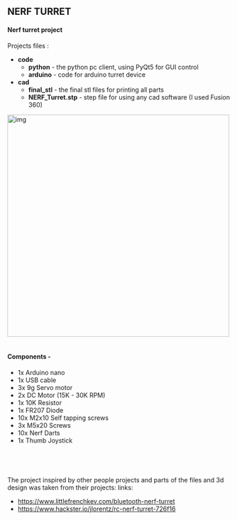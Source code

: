 ## **NERF TURRET**

#### Nerf turret project

Projects files :
- **code**
	- **python** - the python pc client, using PyQt5 for GUI control
	- **arduino** - code for arduino turret device
- **cad**
	- **final_stl** - the final stl files for printing all parts
	- **NERF_Turret.stp** - step file for using any cad software (I used Fusion 360)


<img src="https://raw.githubusercontent.com/barak-t/nerf_turret/main/img/img.png" alt="img" width="500"/>
&nbsp;
&nbsp;

#### Components -
- 1x  Arduino nano
- 1x  USB cable
- 3x  9g Servo motor 
- 2x  DC Motor (15K - 30K RPM)
- 1x  10K Resistor
- 1x  FR207 Diode
- 10x M2x10 Self tapping screws
- 3x  M5x20 Screws
- 10x Nerf Darts
- 1x  Thumb Joystick



&nbsp;
&nbsp;
&nbsp;
------------
The project inspired by other people projects and parts of the files and 3d design was taken from their projects:
links:
- https://www.littlefrenchkev.com/bluetooth-nerf-turret
- https://www.hackster.io/jlorentz/rc-nerf-turret-726f16 
